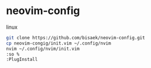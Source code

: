 # neovim-config


linux
```bash
git clone https://github.com/bisaek/neovim-config.git
cp neovim-congig/init.vim ~/.config/nvim
nvim ~/.config/nvim/init.vim
:so %
:PlugInstall
```

